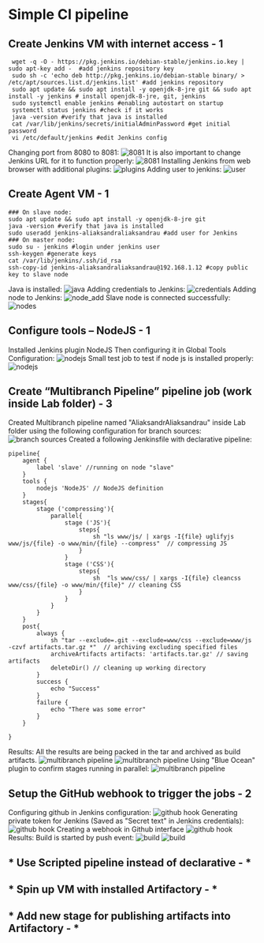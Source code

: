 # Simple CI pipeline
## Create Jenkins VM with internet access - 1
~~~
 wget -q -O - https://pkg.jenkins.io/debian-stable/jenkins.io.key | sudo apt-key add -  #add jenkins repository key
 sudo sh -c 'echo deb http://pkg.jenkins.io/debian-stable binary/ > /etc/apt/sources.list.d/jenkins.list' #add jenkins repository
 sudo apt update && sudo apt install -y openjdk-8-jre git && sudo apt install -y jenkins # install openjdk-8-jre, git, jenkins
 sudo systemctl enable jenkins #enabling autostart on startup 
 systemctl status jenkins #check if it works
 java -version #verify that java is installed
 cat /var/lib/jenkins/secrets/initialAdminPassword #get initial password
 vi /etc/default/jenkins #edit Jenkins config
~~~
Changing port from 8080 to 8081:
![8081](img/j_port.png)
It is also important to change Jenkins URL for it to function properly:
![8081](img/j_location.png)
Installing Jenkins from web browser with additional plugins:
![plugins](img/j_installation.png)
Adding user to jenkins:
![user](img/j_adduser.png)
## Create Agent VM - 1 
~~~
### On slave node:
sudo apt update && sudo apt install -y openjdk-8-jre git
java -version #verify that java is installed
sudo useradd jenkins-aliaksandraliaksandrau #add user for Jenkins
### On master node:
sudo su - jenkins #login under jenkins user
ssh-keygen #generate keys
cat /var/lib/jenkins/.ssh/id_rsa
ssh-copy-id jenkins-aliaksandraliaksandrau@192.168.1.12 #copy public key to slave node
~~~
Java is installed:
![java](img/java-v.png)
Adding credentials to Jenkins:
![credentials](img/j_credentials.png)
Adding node to Jenkins:
![node_add](img/j_node_add.png)
Slave node is connected successfully:
![nodes](img/j_nodes.png)
## Configure tools – NodeJS - 1 
Installed Jenkins plugin NodeJS
Then configuring it in Global Tools Configuration:
![nodejs](img/nodejs.png)
Small test job to test if node js is installed properly:
![nodejs](img/node-v.png)
## Create “Multibranch Pipeline” pipeline job (work inside Lab folder) - 3 
Created Multibranch pipeline named "AliaksandrAliaksandrau" inside Lab folder using the following configuration for branch sources:
![branch sources](img/b_srcs.png)
Created a following Jenkinsfile with declarative pipeline:
```
pipeline{
	agent {
		label 'slave' //running on node "slave"
	}
	tools {
		nodejs 'NodeJS' // NodeJS definition
	}
	stages{
		stage ('compressing'){
			parallel{
				stage ('JS'){
					steps{
	  					sh "ls www/js/ | xargs -I{file} uglifyjs www/js/{file} -o www/min/{file} --compress"  // compressing JS
					} 
   				}
   				stage ('CSS'){
					steps{
						sh  "ls www/css/ | xargs -I{file} cleancss www/css/{file} -o www/min/{file}" // cleaning CSS
					}
   				}
			}
		}
	}
	post{
		always {
			sh "tar --exclude=.git --exclude=www/css --exclude=www/js -czvf artifacts.tar.gz *"  // archiving excluding specified files
			archiveArtifacts artifacts: 'artifacts.tar.gz' // saving artifacts
			deleteDir() // cleaning up working directory
		}
		success {
			echo "Success"
		}
		failure {
			echo "There was some error"
		}        
	}

}
```
Results:
All the results are being packed in the tar and archived as build artifacts.
![multibranch pipeline](img/branches.png)
![multibranch pipeline](img/master.png)
Using "Blue Ocean" plugin to confirm stages running in parallel:
![multibranch pipeline](img/multibranch_graph.png)
## Setup the GitHub webhook to trigger the jobs - 2 
Configuring github in Jenkins configuration:
![github hook](img/github_s.png)
Generating private token for Jenkins (Saved as "Secret text" in Jenkins credentials):
![github hook](img/github_token.png)
Creating a webhook in Github interface
![github hook](img/github_hook.png)
Results:
Build is started by push event:
![build](img/build_webhook.png)
![build](img/multibranch_event.png)
##  * Use Scripted pipeline instead of declarative - * 


## * Spin up VM with installed Artifactory - *  


## * Add new stage for publishing artifacts into Artifactory - * 